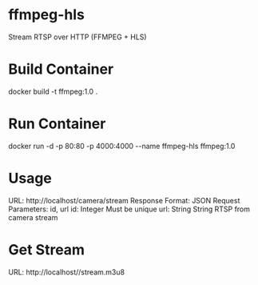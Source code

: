 # ffmpeg-hls
Stream RTSP over HTTP (FFMPEG + HLS)

# Build Container
docker build -t ffmpeg:1.0 .

# Run Container
docker run -d -p 80:80 -p 4000:4000 --name ffmpeg-hls ffmpeg:1.0

# Usage
URL: http://localhost/camera/stream
Response Format: JSON
Request Parameters: id, url
  id: Integer
    Must be unique
  url: String
    String RTSP from camera stream

# Get Stream
URL: http://localhost/<id>/stream.m3u8
